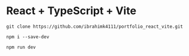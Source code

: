 # React + TypeScript + Vite

`
git clone https://github.com/ibrahimk4111/portfolio_react_vite.git
`

`
npm i --save-dev
`

`
npm run dev
`